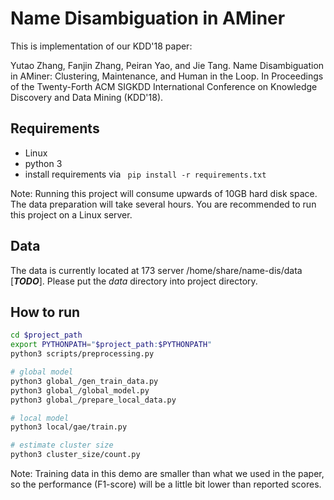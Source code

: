 Name Disambiguation in AMiner
============
This is implementation of our KDD'18 paper:

Yutao Zhang, Fanjin Zhang, Peiran Yao, and Jie Tang. Name Disambiguation in AMiner: Clustering, Maintenance, and Human in the Loop. In Proceedings of the Twenty-Forth ACM SIGKDD International Conference on Knowledge Discovery and Data Mining (KDD'18).

## Requirements
- Linux
- python 3
- install requirements via ```
pip install -r requirements.txt``` 

Note: Running this project will consume upwards of 10GB hard disk space. The data preparation will take several hours. You are recommended to run this project on a Linux server.

## Data
The data is currently located at 173 server /home/share/name-dis/data [**_TODO_**]. Please put the _data_ directory into project directory.

## How to run
```bash
cd $project_path
export PYTHONPATH="$project_path:$PYTHONPATH"
python3 scripts/preprocessing.py

# global model
python3 global_/gen_train_data.py
python3 global_/global_model.py
python3 global_/prepare_local_data.py

# local model
python3 local/gae/train.py

# estimate cluster size
python3 cluster_size/count.py
```
Note: Training data in this demo are smaller than what we used in the paper, so the performance (F1-score) will be a little bit lower than reported scores.
